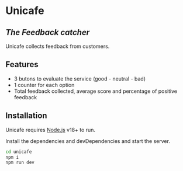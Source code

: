 # Unicafe

## _The Feedback catcher_

Unicafe collects feedback from customers.

## Features

- 3 butons to evaluate the service (good - neutral - bad)
- 1 counter for each option
- Total feedback collected, average score and percentage of positive feedback

## Installation

Unicafe requires [Node.js](https://nodejs.org/) v18+ to run.

Install the dependencies and devDependencies and start the server.

```sh
cd unicafe
npm i
npm run dev
```
